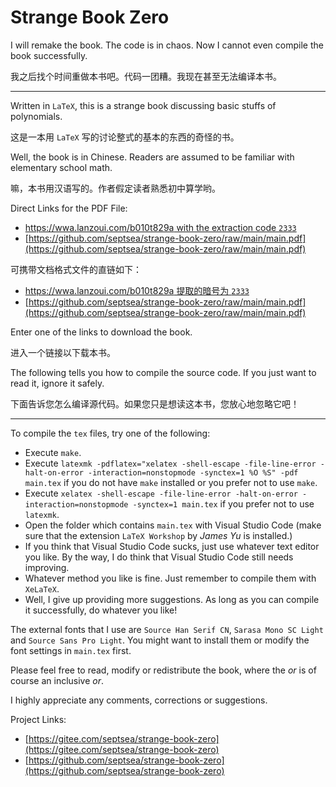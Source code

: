 # Strange Book Zero

I will remake the book. The code is in chaos. Now I cannot even compile the book successfully.

我之后找个时间重做本书吧。代码一团糟。我现在甚至无法编译本书。

---

Written in `LaTeX`, this is a strange book discussing basic stuffs of polynomials.

这是一本用 `LaTeX` 写的讨论整式的基本的东西的奇怪的书。

Well, the book is in Chinese. Readers are assumed to be familiar with elementary school math.

嘛，本书用汉语写的。作者假定读者熟悉初中算学哟。

Direct Links for the PDF File:

- [https://wwa.lanzoui.com/b010t829a with the extraction code `2333`](https://wwa.lanzoui.com/b010t829a)
- [https://github.com/septsea/strange-book-zero/raw/main/main.pdf](https://github.com/septsea/strange-book-zero/raw/main/main.pdf)

可携带文档格式文件的直链如下：

- [https://wwa.lanzoui.com/b010t829a 提取的暗号为 `2333`](https://wwa.lanzoui.com/b010t829a)
- [https://github.com/septsea/strange-book-zero/raw/main/main.pdf](https://github.com/septsea/strange-book-zero/raw/main/main.pdf)

Enter one of the links to download the book.

进入一个链接以下载本书。

The following tells you how to compile the source code. If you just want to read it, ignore it safely.

下面告诉您怎么编译源代码。如果您只是想读这本书，您放心地忽略它吧！

---

To compile the `tex` files, try one of the following:

- Execute `make`.
- Execute `latexmk -pdflatex="xelatex -shell-escape -file-line-error -halt-on-error -interaction=nonstopmode -synctex=1 %O %S" -pdf main.tex` if you do not have `make` installed or you prefer not to use `make`.
- Execute `xelatex -shell-escape -file-line-error -halt-on-error -interaction=nonstopmode -synctex=1 main.tex` if you prefer not to use `latexmk`.
- Open the folder which contains `main.tex` with Visual Studio Code (make sure that the extension `LaTeX Workshop` by *James Yu* is installed.)
- If you think that Visual Studio Code sucks, just use whatever text editor you like. By the way, I do think that Visual Studio Code still needs improving.
- Whatever method you like is fine. Just remember to compile them with `XeLaTeX`.
- Well, I give up providing more suggestions. As long as you can compile it successfully, do whatever you like!

The external fonts that I use are `Source Han Serif CN`, `Sarasa Mono SC Light` and `Source Sans Pro Light`. You might want to install them or modify the font settings in `main.tex` first.

Please feel free to read, modify or redistribute the book, where the *or* is of course an inclusive *or*.

I highly appreciate any comments, corrections or suggestions.

Project Links:

- [https://gitee.com/septsea/strange-book-zero](https://gitee.com/septsea/strange-book-zero)
- [https://github.com/septsea/strange-book-zero](https://github.com/septsea/strange-book-zero)
